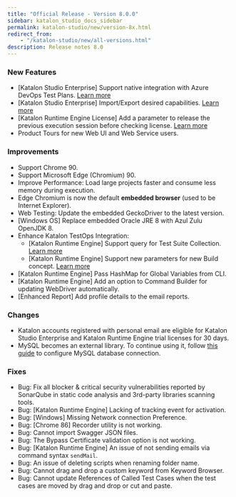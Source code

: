```yaml
---
title: "Official Release - Version 8.0.0" 
sidebar: katalon_studio_docs_sidebar
permalink: katalon-studio/new/version-8x.html
redirect_from:
    - "/katalon-studio/new/all-versions.html"
description: Release notes 8.0
---
```


### New Features

* [Katalon Studio Enterprise] Support native integration with Azure DevOps Test Plans. [Learn more](/katalon-studio/docs/azure-devops-test-plans.html)
* [Katalon Studio Enterprise] Import/Export desired capabilities. [Learn more](/katalon-studio/docs/import-export-desired-capabilities.html)
* [Katalon Runtime Engine License] Add a parameter to release the previous execution session before checking license. [Learn more](https://docs.katalon.com/katalon-studio/docs/console-mode-execution.html#general-options)
* Product Tours for new Web UI and Web Service users.

### Improvements

* Support Chrome 90.
* Support Microsoft Edge (Chromium) 90.
* Improve Performance: Load large projects faster and consume less memory during execution.
* Edge Chromium is now the default **embedded browser** (used to be Internet Explorer).
* Web Testing: Update the embedded GeckoDriver to the latest version.
* [Windows OS] Replace embedded Oracle JRE 8 with Azul Zulu OpenJDK 8.
* Enhance Katalon TestOps Integration:
    * [Katalon Runtime Engine] Support query for Test Suite Collection. [Learn more](https://docs.katalon.com/katalon-studio/docs/console-mode-execution.html#general-options)
    * [Katalon Runtime Engine] Support new parameters for new Build concept. [Learn more](https://docs.katalon.com/katalon-studio/docs/console-mode-execution.html#general-options)
* [Katalon Runtime Engine] Pass HashMap for Global Variables from CLI.
* [Katalon Runtime Engine] Add an option to Command Builder for updating WebDriver automatically.
* [Enhanced Report] Add profile details to the email reports.

### Changes

* Katalon accounts registered with personal email are eligible for Katalon Studio Enterprise and Katalon Runtime Engine trial licenses for 30 days.
* MySQL becomes an external library. To continue using it, follow [this guide](/katalon-studio/tutorials/how-to-implement-ddt-mysql.html) to configure MySQL database connection.

### Fixes

* Bug: Fix all blocker & critical security vulnerabilities reported by SonarQube in static code analysis and 3rd-party libraries scanning tools. 
* Bug: [Katalon Runtime Engine] Lacking of tracking event for activation.
* Bug: [Windows] Missing Network connection Preference.
* Bug: [Chrome 86] Recorder utility is not working.
* Bug: Cannot import Swagger JSON files.
* Bug: The Bypass Certificate validation option is not working.
* Bug: [Katalon Runtime Engine] An issue of not sending emails via command syntax `sendMail`.
* Bug: An issue of deleting scripts when renaming folder name.
* Bug: Cannot drag and drop a custom keyword from Keyword Browser.
* Bug: Cannot update References of Called Test Cases when the test cases are moved by drag and drop or cut and paste.

